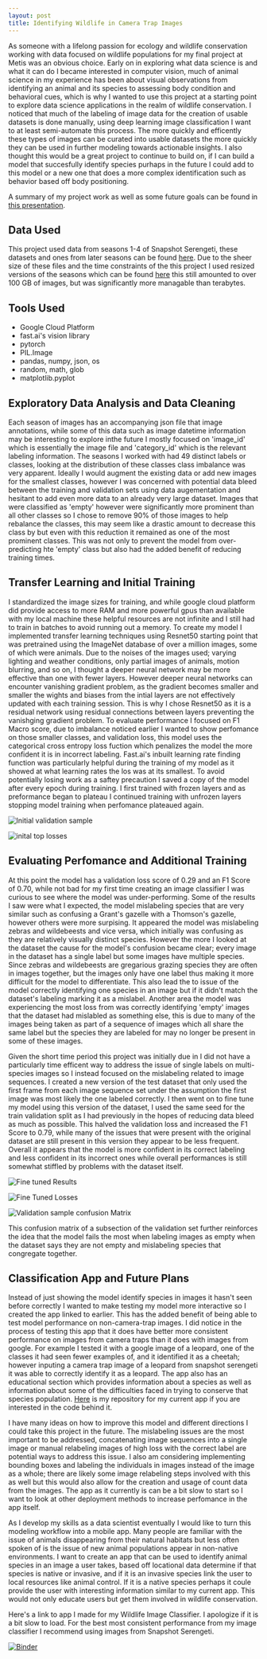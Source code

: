 ```yaml
---
layout: post
title: Identifying Wildlife in Camera Trap Images
---
```


As someone with a lifelong passion for ecology and wildlife conservation working with data focused on wildlife populations for my final project at Metis was an obvious choice. Early on in exploring what data science is and what it can do I became interested in computer vision, much of animal science in my experience has been about visual observations from identifying an animal and its species to assessing body condition and behavioral cues, which is why I wanted to use this project at a starting point to explore data science applications in the realm of wildlife conservation. I noticed that much of the labeling of image data for the creation of usable datasets is done manually, using deep learning image classification I want to at least semi-automate this process. The more quickly and efficently these types of images can be curated into usable datasets the more quickly they can be used in further modeling towards actionable insights. I also thought this would be a great project to continue to build on, if I can build a model that succesfully identify species purhaps in the future I could add to this model or a new one that does a more complex identification such as behavior based off body positioning.

A summary of my project work as well as some future goals can be found in [this presentation](placeholder). 

## Data Used

This project used data from seasons 1-4 of Snapshot Serengeti, these datasets and ones from later seasons can be found [here](http://lila.science/datasets/snapshot-serengeti). Due to the sheer size of these files and the time constraints of the this project I used resized versions of the seasons which can be found [here](https://community.drivendata.org/t/resized-dataset-is-now-available/3874) this still amounted to over 100 GB of images, but was significantly more managable than terabytes. 

## Tools Used
- Google Cloud Platform
- fast.ai's vision library
- pytorch
- PIL.Image
- pandas, numpy, json, os
- random, math, glob
- matplotlib.pyplot

## Exploratory Data Analysis and Data Cleaning

Each season of images has an accompanying json file that image annotations, while some of this data such as image datetime information may be interesting to explore inthe future I mostly focused on 'image_id' which is essentially the image file and 'category_id' which is the relevant labeling information. The seasons I worked with had 49 distinct labels or classes, looking at the distribution of these classes class imbalance was very apparent. Ideally I would augment the existing data or add new images for the smallest classes, however I was concerned with potential data bleed between the training and validation sets using data augementation and hesitant to add even more data to an already very large dataset. Images that were classified as 'empty' however were significantly more prominent than all other classes so I chose to remove 90% of those images to help rebalance the classes, this may seem like a drastic amount to decrease this class by but even with this reduction it remained as one of the most prominent classes. This was not only to prevent the model from over-predicting hte 'empty' class but also had the added benefit of reducing training times.  
## Transfer Learning and Initial Training

I standardized the image sizes for training, and while google cloud platform did provide access to more RAM and more powerful gpus than available with my local machine these helpful resources are not infinite and I still had to train in batches to avoid running out a memory. To create my model I implemented transfer learning techniques using Resnet50 starting point that was pretrained using the ImageNet database of over a million images, some of which were animals. Due to the noises of the images used; varying lighting and weather conditions, only partial images of animals, motion blurring, and so on, I thought a deeper neural network may be more effective than one with fewer layers. However deeper neural networks can encounter vanishing gradient problem, as the gradient becomes smaller and smaller the wights and biases from the intial layers are not effectively updated with each training session. This is why I chose Resnet50 as it is a residual network using residual connections between layers preventing the vanishging gradient problem.  To evaluate performance  I focused on F1 Macro score, due to imbalance noticed earlier I wanted to show perfomance on those smaller classes, and validation loss, this model uses the categorical cross entropy loss fuction which penalizes the model the more confident it is in incorrect labeling. Fast.ai's inbuilt learning rate finding function was particularly helpful during the training of my model as it showed at what learning rates the los was at its smallest. To avoid potentially losing work as a saftey precaution I saved a copy of the model after every epoch during training. I first trained with frozen layers and as preformance began to plateau I continued training with unfrozen layers stopping model training when perfomance plateaued again.

![Initial validation sample](/Images/stage_3_validation_sample.png)

![inital top losses](/Images/stage_3_top_losses.png)

## Evaluating Perfomance and Additional Training

At this point the model has a validation loss score of 0.29 and an F1 Score of 0.70, while not bad for my first time creating an image classifier I was curious to see where the model was under-performing. Some of the results I saw were what I expected, the model mislabeling species that are very similar such as confusing a Grant's gazelle with a Thomson's gazelle, however others were more surpising. It appeared the model was mislabeling zebras and wildebeests and vice versa, which initially was confusing as they are relatively visually distinct species. However the more I looked at the dataset the cause for the model's confusion became clear; every image in the dataset has a single label but some images have multiple species. Since zebras and wildebeests are gregarious grazing species they are often in images together, but the images only have one label thus making it more difficult for the model to differentiate. This also lead the to issue of the model correctly identifying one species in an image but if it didn't match the dataset's labeling marking it as a mislabel. Another area the model was experiencing the most loss from was correctly identifying 'empty' images that the dataset had mislabled as something else, this is due to many of the images being taken as part of a sequence of images which all share the same label but the species they are labeled for may no longer be present in some of these images. 

Given the short time period this project was initially due in I did not have a particularly time efficent way to address the issue of single labels on multi-species images so I instead focused on the mislabeling related to image sequences. I created a new version of the test dataset that only used the first frame from each image sequence set under the assumption the first image was most likely the one labeled correctly. I then went on to fine tune my model using this version of the dataset, I used the same seed for the train validation split as I had previously in the hopes of reducing data bleed as much as possible. This halved the validation loss and increased the F1 Score to 0.79, while many of the issues that were present with the original dataset are still present in this version they appear to be less frequent. Overall it appears that the model is more confident in its correct labeling and less confident in its incorrect ones while overall performances is still somewhat stiffled by problems with the dataset itself.

![Fine tuned Results](/Images/fined_tuned_validation_sample.png)

![Fine Tuned Losses](/Images/fine_tune_top_losses.png)

![Validation sample confusion Matrix](/Images/giant_confusion_matrix.png)

This confusion matrix of a subsection of the validation set further reinforces the idea that the model fails the most when labeling images as empty when the dataset says they are not empty and mislabeling species that congregate together. 


## Classification App and Future Plans

Instead of just showing the model identify species in images it hasn't seen before correctly I wanted to make testing my model more interactive so I created the app linked to earlier. This has the added benefit of being able to test model performance on non-camera-trap images. I did notice in the process of testing this app that it does have better more consistent performance on images from camera traps than it does with images from google. For example I tested it with a google image of a leopard, one of the classes it had seen fewer examples of, and it identified it as a cheetah; however inputing a camera trap image of a leopard from snapshot serengeti it was able to correctly identify it as a leopard. The app also has an educational section which provides information about a species as well as information about some of the difficulties faced in trying to conserve that species population. [Here](https://github.com/Jilliane1993/classifier_app) is my repository for my current app if you are interested in the code behind it. 

I have many ideas on how to improve this model and different directions I could take this project in the future. The mislabeling issues are the most important to be addressed, concatenating image sequences into a single image or manual relabeling images of high loss with the correct label are potential ways to address this issue. I also am considering implementing bounding boxes and labeling the individuals in images instead of the image as a whole; there are likely some image relabeling steps involved with this as well but this would also allow for the creation and usage of count data from the images. The app as it currently is can be a bit slow to start so I want to look at other deployment methods to increase perfomance in the app itself. 

As I develop my skills as a data scientist eventually I would like to turn this modeling workflow into a mobile app. Many people are familiar with the issue of animals disappearing from their natural habitats but less often spoken of is the issue of new animal populations appear in non-native environments. I want to create an app that can be used to identify animal species in an image a user takes, based off locational data determine if that species is native or invasive, and if it is an invasive species link the user to local resources like animal control. If it is a native species perhaps it coule provide the user with interesting information similar to my current app. This would not only educate users but get them involved in wildlife conservation.

Here's a link to app I made for my Wildlife Image Classifier. I apologize if it is a bit slow to load. For the best most consistent performance from my image classifier I recommend using images from Snapshot Serengeti. 

[![Binder](https://mybinder.org/badge_logo.svg)](https://mybinder.org/v2/gh/Jilliane1993/classifier_app/HEAD?urlpath=%2Fvoila%2Frender%2Fdeployment.ipynb)
